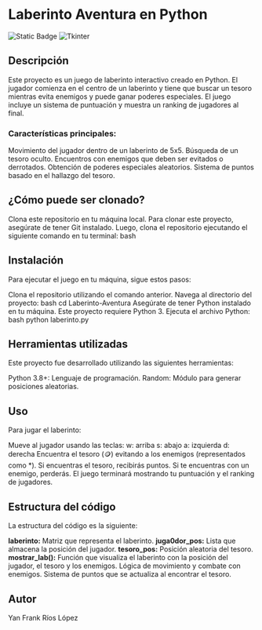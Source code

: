 # Laberinto Aventura en Python
![Static Badge](https://img.shields.io/badge/Python-12-red?logo=Python&logoColor=white)
![Tkinter](https://img.shields.io/badge/Tkinter-GUI-orange)

## Descripción
Este proyecto es un juego de laberinto interactivo creado en Python. El jugador comienza en el centro de un laberinto y tiene que buscar un tesoro mientras evita enemigos y puede ganar poderes especiales. El juego incluye un sistema de puntuación y muestra un ranking de jugadores al final.

### Características principales:

Movimiento del jugador dentro de un laberinto de 5x5.
Búsqueda de un tesoro oculto.
Encuentros con enemigos que deben ser evitados o derrotados.
Obtención de poderes especiales aleatorios.
Sistema de puntos basado en el hallazgo del tesoro.

## ¿Cómo puede ser clonado?

Clona este repositorio en tu máquina local. Para clonar este proyecto, asegúrate de tener Git instalado. Luego, clona el repositorio ejecutando el siguiente comando en tu terminal:
bash

## Instalación 
Para ejecutar el juego en tu máquina, sigue estos pasos:

Clona el repositorio utilizando el comando anterior.
Navega al directorio del proyecto:
bash
cd Laberinto-Aventura
Asegúrate de tener Python instalado en tu máquina. Este proyecto requiere Python 3.
Ejecuta el archivo Python:
bash
python laberinto.py

## Herramientas utilizadas 
Este proyecto fue desarrollado utilizando las siguientes herramientas:

Python 3.8+: Lenguaje de programación.
Random: Módulo para generar posiciones aleatorias.

## Uso
Para jugar el laberinto:

Mueve al jugador usando las teclas:
w: arriba
s: abajo
a: izquierda
d: derecha
Encuentra el tesoro (🪙) evitando a los enemigos (representados como *).
Si encuentras el tesoro, recibirás puntos. Si te encuentras con un enemigo, perderás.
El juego terminará mostrando tu puntuación y el ranking de jugadores.

## Estructura del código 
La estructura del código es la siguiente:

**laberinto:** Matriz que representa el laberinto.
**juga0dor_pos:** Lista que almacena la posición del jugador.
**tesoro_pos:** Posición aleatoria del tesoro.
**mostrar_lab():** Función que visualiza el laberinto con la posición del jugador, el tesoro y los enemigos.
Lógica de movimiento y combate con enemigos.
Sistema de puntos que se actualiza al encontrar el tesoro.

## Autor
Yan Frank Ríos López
